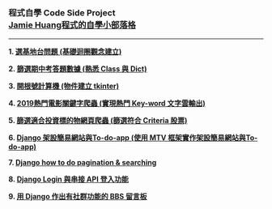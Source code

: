 ### 程式自學 Code Side Project <br/>[Jamie Huang程式的自學小部落格](https://jamie-web-heroku.herokuapp.com/index/)
---

**1. [選基地台問題 (基礎迴圈觀念建立)](https://huangjamison.github.io/Portfolio_Code/選基地台問題)**

**2. [篩選期中考答題數據 (熟悉 Class 與 Dict)](https://huangjamison.github.io/Portfolio_Code/篩選期中考答題數據)**

**3. [開根號計算機 (物件建立 tkinter)](https://huangjamison.github.io/Portfolio_Code/開根號計算機)**

**4. [2019熱門電影關鍵字爬蟲 (實現熱門 Key-word 文字雲輸出)](https://huangjamison.github.io/Portfolio_Code/2019熱門電影關鍵字爬蟲)**

**5. [篩選適合投資標的物網頁爬蟲 (篩選符合 Criteria 股票)](https://huangjamison.github.io/Portfolio_Code/篩選適合投資標的物網頁爬蟲)**

**6. [Django 架設簡易網站與To-do-app (使用 MTV 框架實作架設簡易網站與To-do-app)](https://reurl.cc/1QY808)**

**7. [Django how to do pagination & searching](https://reurl.cc/e53bYx)**

**8. [Django Login 與串接 API 登入功能](https://reurl.cc/W4rY9x)**

**9. [用 Django 作出有社群功能的 BBS 留言板](https://reurl.cc/Rdr7M9)**


